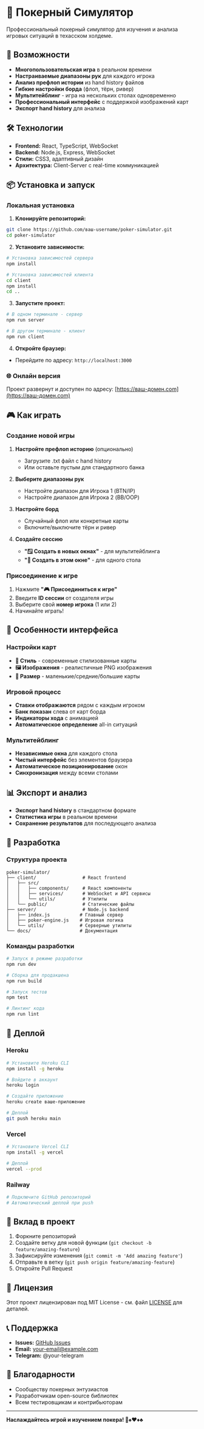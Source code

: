 # 🎯 Покерный Симулятор

Профессиональный покерный симулятор для изучения и анализа игровых ситуаций в техасском холдеме.

## 🚀 Возможности

- **Многопользовательская игра** в реальном времени
- **Настраиваемые диапазоны рук** для каждого игрока
- **Анализ префлоп истории** из hand history файлов
- **Гибкие настройки борда** (флоп, тёрн, ривер)
- **Мультитейблинг** - игра на нескольких столах одновременно
- **Профессиональный интерфейс** с поддержкой изображений карт
- **Экспорт hand history** для анализа

## 🛠️ Технологии

- **Frontend:** React, TypeScript, WebSocket
- **Backend:** Node.js, Express, WebSocket
- **Стили:** CSS3, адаптивный дизайн
- **Архитектура:** Client-Server с real-time коммуникацией

## 📦 Установка и запуск

### Локальная установка

1. **Клонируйте репозиторий:**
```bash
git clone https://github.com/ваш-username/poker-simulator.git
cd poker-simulator
```

2. **Установите зависимости:**
```bash
# Установка зависимостей сервера
npm install

# Установка зависимостей клиента
cd client
npm install
cd ..
```

3. **Запустите проект:**
```bash
# В одном терминале - сервер
npm run server

# В другом терминале - клиент
npm run client
```

4. **Откройте браузер:**
- Перейдите по адресу: `http://localhost:3000`

### 🌐 Онлайн версия

Проект развернут и доступен по адресу: [https://ваш-домен.com](https://ваш-домен.com)

## 🎮 Как играть

### Создание новой игры

1. **Настройте префлоп историю** (опционально)
   - Загрузите .txt файл с hand history
   - Или оставьте пустым для стандартного банка

2. **Выберите диапазоны рук**
   - Настройте диапазон для Игрока 1 (BTN/IP)
   - Настройте диапазон для Игрока 2 (BB/OOP)

3. **Настройте борд**
   - Случайный флоп или конкретные карты
   - Включите/выключите тёрн и ривер

4. **Создайте сессию**
   - **"🪟 Создать в новых окнах"** - для мультитейблинга
   - **"🚀 Создать в этом окне"** - для одного стола

### Присоединение к игре

1. Нажмите **"🎮 Присоединиться к игре"**
2. Введите **ID сессии** от создателя игры
3. Выберите свой **номер игрока** (1 или 2)
4. Начинайте играть!

## 🎯 Особенности интерфейса

### Настройки карт
- **🎨 Стиль** - современные стилизованные карты
- **🖼️ Изображения** - реалистичные PNG изображения
- **📏 Размер** - маленькие/средние/большие карты

### Игровой процесс
- **Ставки отображаются** рядом с каждым игроком
- **Банк показан** слева от карт борда
- **Индикаторы хода** с анимацией
- **Автоматическое определение** all-in ситуаций

### Мультитейблинг
- **Независимые окна** для каждого стола
- **Чистый интерфейс** без элементов браузера
- **Автоматическое позиционирование** окон
- **Синхронизация** между всеми столами

## 📊 Экспорт и анализ

- **Экспорт hand history** в стандартном формате
- **Статистика игры** в реальном времени
- **Сохранение результатов** для последующего анализа

## 🔧 Разработка

### Структура проекта
```
poker-simulator/
├── client/                 # React frontend
│   ├── src/
│   │   ├── components/     # React компоненты
│   │   ├── services/       # WebSocket и API сервисы
│   │   └── utils/          # Утилиты
│   └── public/             # Статические файлы
├── server/                 # Node.js backend
│   ├── index.js           # Главный сервер
│   ├── poker-engine.js    # Игровая логика
│   └── utils/             # Серверные утилиты
└── docs/                  # Документация
```

### Команды разработки
```bash
# Запуск в режиме разработки
npm run dev

# Сборка для продакшена
npm run build

# Запуск тестов
npm test

# Линтинг кода
npm run lint
```

## 🚀 Деплой

### Heroku
```bash
# Установите Heroku CLI
npm install -g heroku

# Войдите в аккаунт
heroku login

# Создайте приложение
heroku create ваше-приложение

# Деплой
git push heroku main
```

### Vercel
```bash
# Установите Vercel CLI
npm install -g vercel

# Деплой
vercel --prod
```

### Railway
```bash
# Подключите GitHub репозиторий
# Автоматический деплой при push
```

## 🤝 Вклад в проект

1. Форкните репозиторий
2. Создайте ветку для новой функции (`git checkout -b feature/amazing-feature`)
3. Зафиксируйте изменения (`git commit -m 'Add amazing feature'`)
4. Отправьте в ветку (`git push origin feature/amazing-feature`)
5. Откройте Pull Request

## 📝 Лицензия

Этот проект лицензирован под MIT License - см. файл [LICENSE](LICENSE) для деталей.

## 📞 Поддержка

- **Issues:** [GitHub Issues](https://github.com/ваш-username/poker-simulator/issues)
- **Email:** your-email@example.com
- **Telegram:** @your-telegram

## 🎉 Благодарности

- Сообществу покерных энтузиастов
- Разработчикам open-source библиотек
- Всем тестировщикам и контрибьюторам

---

**Наслаждайтесь игрой и изучением покера! 🎯♠️♥️♦️♣️** 
